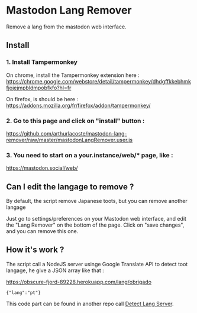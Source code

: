 # Mastodon Lang Remover

Remove a lang from the mastodon web interface.

## Install

### 1. Install Tampermonkey

On chrome, install the Tampermonkey extension here :
https://chrome.google.com/webstore/detail/tampermonkey/dhdgffkkebhmkfjojejmpbldmpobfkfo?hl=fr

On firefox, is should be here :
https://addons.mozilla.org/fr/firefox/addon/tampermonkey/

### 2. Go to this page and click on "install" button : 	

https://github.com/arthurlacoste/mastodon-lang-remover/raw/master/mastodonLangRemover.user.js

### 3. You need to start on a your.instance/web/* page, like :
https://mastodon.social/web/

## Can I edit the langage to remove ?

By default, the script remove Japanese toots, but you can remove another langage

Just go to settings/preferences on your Mastodon web interface, and edit the "Lang Remover" on the bottom of the page. Click on "save changes", and you can remove this one.

## How it's work ?

The script call a NodeJS server usinge Google Translate API to detect toot langage, he give a JSON array like that :

https://obscure-fjord-89228.herokuapp.com/lang/obrigado

```
{"lang":"pt"}
```

This code part can be found in another repo call [Detect Lang Server](https://github.com/arthurlacoste/detect-lang-server).